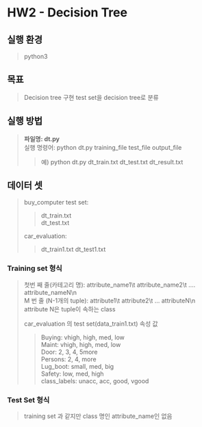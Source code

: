 # HW2 - Decision Tree

## 실행 환경
> python3


## 목표
>  Decision tree 구현
>  test set을 decision tree로 분류


## 실행 방법
> **파일명: dt.py**  
> 실행 명령어: python dt.py training_file test_file output_file  
> > 예) python dt.py dt_train.txt dt_test.txt dt_result.txt


## 데이터 셋
> buy_computer test set: 
> > dt_train.txt  
> > dt_test.txt
>  
> car_evaluation:
> > dt_train1.txt
> > dt_test1.txt


### Training set 형식
> 첫번 째 줄(카테고리 명): attribute_name1\t attribute_name2\t .... attribute_nameN\n  
> M 번 줄 (N-1개의 tuple): attribute1\t attribute2\t ... attributeN\n  
> attribute N은 tuple이 속하는 class  
>   
> car_evaluation 의 test set(data_train1.txt) 속성 값
> > Buying: vhigh, high, med, low  
> > Maint: vhigh, high, med, low  
> > Door: 2, 3, 4, 5more  
> > Persons: 2, 4, more  
> > Lug_boot: small, med, big  
> > Safety: low, med, high  
> > class_labels: unacc, acc, good, vgood  

### Test Set 형식
> training set 과 같지만 class 명인 attribute_name인 없음
